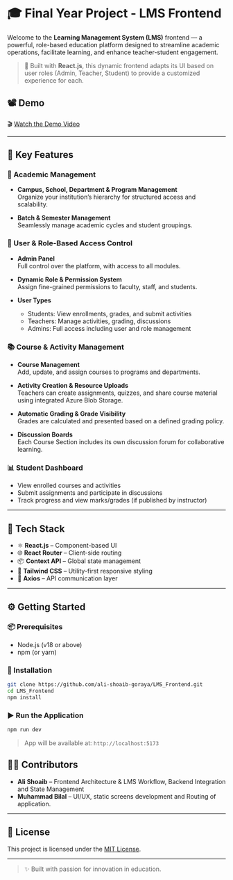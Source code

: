 # 🎓 Final Year Project - LMS Frontend

Welcome to the **Learning Management System (LMS)** frontend — a powerful, role-based education platform designed to streamline academic operations, facilitate learning, and enhance teacher-student engagement.

> 🚀 Built with **React.js**, this dynamic frontend adapts its UI based on user roles (Admin, Teacher, Student) to provide a customized experience for each.

## 📽️ Demo

🎬 [Watch the Demo Video](https://www.youtube.com/watch?v=iNSvIdEwFKw) 

---

## 🌟 Key Features

### 🏫 Academic Management
- **Campus, School, Department & Program Management**  
  Organize your institution’s hierarchy for structured access and scalability.

- **Batch & Semester Management**  
  Seamlessly manage academic cycles and student groupings.

### 👥 User & Role-Based Access Control
- **Admin Panel**  
  Full control over the platform, with access to all modules.

- **Dynamic Role & Permission System**  
  Assign fine-grained permissions to faculty, staff, and students.

- **User Types**
  - Students: View enrollments, grades, and submit activities  
  - Teachers: Manage activities, grading, discussions  
  - Admins: Full access including user and role management

### 📚 Course & Activity Management
- **Course Management**  
  Add, update, and assign courses to programs and departments.

- **Activity Creation & Resource Uploads**  
  Teachers can create assignments, quizzes, and share course material using integrated Azure Blob Storage.

- **Automatic Grading & Grade Visibility**  
  Grades are calculated and presented based on a defined grading policy.

- **Discussion Boards**  
  Each Course Section includes its own discussion forum for collaborative learning.

### 📊 Student Dashboard
- View enrolled courses and activities
- Submit assignments and participate in discussions
- Track progress and view marks/grades (if published by instructor)

---

## 🧰 Tech Stack

- ⚛️ **React.js** – Component-based UI
- 🌐 **React Router** – Client-side routing
- 📦 **Context API** – Global state management
- 🎨 **Tailwind CSS** – Utility-first responsive styling
- 🔌 **Axios** – API communication layer

---

## ⚙️ Getting Started

### 📦 Prerequisites

- Node.js (v18 or above)
- npm (or yarn)

### 🔧 Installation

```bash
git clone https://github.com/ali-shoaib-goraya/LMS_Frontend.git
cd LMS_Frontend
npm install
````

### ▶️ Run the Application

```bash
npm run dev
```

> App will be available at: `http://localhost:5173`


## 👨‍💻 Contributors

* **Ali Shoaib** – Frontend Architecture & LMS Workflow, Backend Integration and State Management
* **Muhammad Bilal** – UI/UX, static screens development and Routing of application.

---

## 📄 License

This project is licensed under the [MIT License](LICENSE).

---

> ✨ Built with passion for innovation in education.

